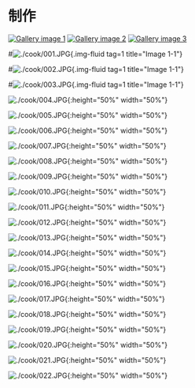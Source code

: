 # 制作

<div class="imageGallery1">
    <a href="cook/001.JPG" title="Caption for gallery item 1"><img src="./cook/001.JPG" alt="Gallery image 1" /></a>
    <a href="cook/002.JPG" title="Caption for gallery item 2"><img src="./cook/002.JPG" alt="Gallery image 2" /></a>
    <a href="cook/002.JPG" title="Caption for gallery item 3"><img src="./cook/003.JPG" alt="Gallery image 3" /></a>
</div>

<script>
    new SimpleLightbox({elements: '.imageGallery1 a'});
</script>

#![./cook/001.JPG](./cook/001.JPG){.img-fluid tag=1 title="Image 1-1"}

#![./cook/002.JPG](./cook/002.JPG){.img-fluid tag=1 title="Image 1-1"}

#![./cook/003.JPG](./cook/003.JPG){.img-fluid tag=1 title="Image 1-1"}

![./cook/004.JPG](./cook/004.JPG){:height="50%" width="50%"}

![./cook/005.JPG](./cook/005.JPG){:height="50%" width="50%"}

![./cook/006.JPG](./cook/006.JPG){:height="50%" width="50%"}

![./cook/007.JPG](./cook/007.JPG){:height="50%" width="50%"}

![./cook/008.JPG](./cook/008.JPG){:height="50%" width="50%"}

![./cook/009.JPG](./cook/009.JPG){:height="50%" width="50%"}

![./cook/010.JPG](./cook/010.JPG){:height="50%" width="50%"}

![./cook/011.JPG](./cook/011.JPG){:height="50%" width="50%"}

![./cook/012.JPG](./cook/012.JPG){:height="50%" width="50%"}

![./cook/013.JPG](./cook/013.JPG){:height="50%" width="50%"}

![./cook/014.JPG](./cook/014.JPG){:height="50%" width="50%"}

![./cook/015.JPG](./cook/015.JPG){:height="50%" width="50%"}

![./cook/016.JPG](./cook/016.JPG){:height="50%" width="50%"}

![./cook/017.JPG](./cook/017.JPG){:height="50%" width="50%"}

![./cook/018.JPG](./cook/018.JPG){:height="50%" width="50%"}

![./cook/019.JPG](./cook/019.JPG){:height="50%" width="50%"}

![./cook/020.JPG](./cook/020.JPG){:height="50%" width="50%"}

![./cook/021.JPG](./cook/021.JPG){:height="50%" width="50%"}

![./cook/022.JPG](./cook/022.JPG){:height="50%" width="50%"}

